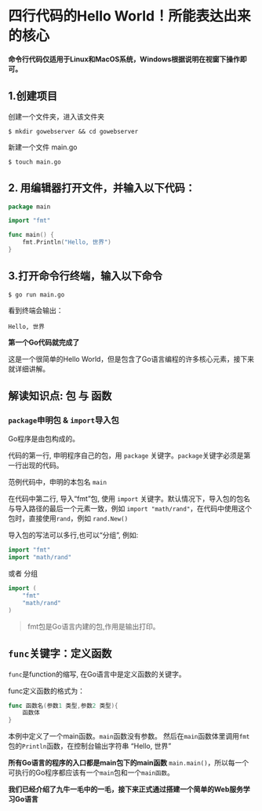 # 四行代码的Hello World！所能表达出来的核心

**命令行代码仅适用于Linux和MacOS系统，Windows根据说明在视窗下操作即可。**

## 1.创建项目

创建一个文件夹，进入该文件夹

`$ mkdir gowebserver && cd gowebserver`

新建一个文件 main.go

`$ touch main.go`

## 2. 用编辑器打开文件，并输入以下代码：

```go
package main

import "fmt"

func main() {
    fmt.Println("Hello, 世界")
}
```

## 3.打开命令行终端，输入以下命令

`$ go run main.go`

看到终端会输出：

`Hello, 世界`

**第一个Go代码就完成了**

这是一个很简单的Hello World，但是包含了Go语言编程的许多核心元素，接下来就详细讲解。


## 解读知识点: 包 与 函数


### `package`申明包 & `import`导入包

Go程序是由包构成的。

代码的第一行, 申明程序自己的包，用 `package` 关键字。`package`关键字必须是第一行出现的代码。

范例代码中，申明的本包名 `main`

在代码中第二行, 导入“fmt”包, 使用 `import` 关键字。默认情况下，导入包的包名与导入路径的最后一个元素一致，例如 `import "math/rand"`，在代码中使用这个包时，直接使用`rand`，例如 `rand.New()`

导入包的写法可以多行,也可以“分组”, 例如:

```go
import "fmt"
import "math/rand"
```

或者 分组

```go
import (
    "fmt"
    "math/rand"
)
```

> fmt包是Go语言内建的包,作用是输出打印。

## `func`关键字：定义函数

`func`是function的缩写, 在Go语言中是定义函数的关键字。

func定义函数的格式为：

```go
func 函数名(参数1 类型,参数2 类型){
    函数体
}
```

本例中定义了一个main函数。`main`函数没有参数。
然后在`main`函数体里调用`fmt`包的`Println`函数，在控制台输出字符串 “Hello, 世界”

**所有Go语言的程序的入口都是main包下的main函数** `main.main()`，所以每一个可执行的Go程序都应该有一个`main`包和一个`main函数`。


**我们已经介绍了九牛一毛中的一毛，接下来正式通过搭建一个简单的Web服务学习Go语言**